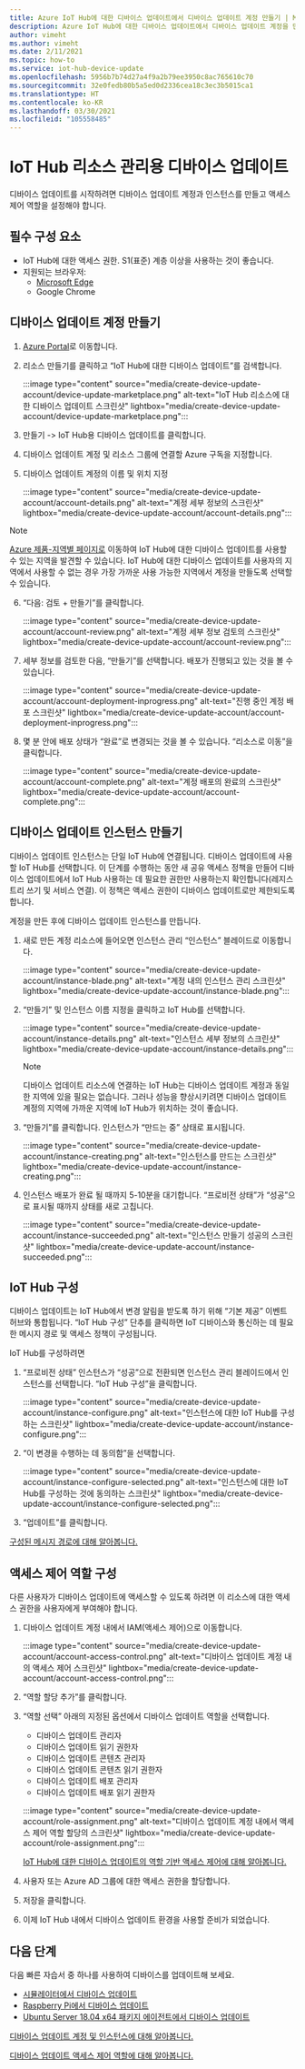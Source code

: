```yaml
---
title: Azure IoT Hub에 대한 디바이스 업데이트에서 디바이스 업데이트 계정 만들기 | Microsoft Docs
description: Azure IoT Hub에 대한 디바이스 업데이트에서 디바이스 업데이트 계정을 만듭니다.
author: vimeht
ms.author: vimeht
ms.date: 2/11/2021
ms.topic: how-to
ms.service: iot-hub-device-update
ms.openlocfilehash: 5956b7b74d27a4f9a2b79ee3950c8ac765610c70
ms.sourcegitcommit: 32e0fedb80b5a5ed0d2336cea18c3ec3b5015ca1
ms.translationtype: HT
ms.contentlocale: ko-KR
ms.lasthandoff: 03/30/2021
ms.locfileid: "105558485"
---
```

# <a name="device-update-for-iot-hub-resource-management"></a>IoT Hub 리소스 관리용 디바이스 업데이트

디바이스 업데이트를 시작하려면 디바이스 업데이트 계정과 인스턴스를 만들고 액세스 제어 역할을 설정해야 합니다. 

## <a name="prerequisites"></a>필수 구성 요소

* IoT Hub에 대한 액세스 권한. S1(표준) 계층 이상을 사용하는 것이 좋습니다. 
* 지원되는 브라우저:
  * [Microsoft Edge](https://www.microsoft.com/edge)
  * Google Chrome

## <a name="create-a-device-update-account"></a>디바이스 업데이트 계정 만들기

1. [Azure Portal](https://portal.azure.com)로 이동합니다.

2. 리소스 만들기를 클릭하고 “IoT Hub에 대한 디바이스 업데이트”를 검색합니다.

   :::image type="content" source="media/create-device-update-account/device-update-marketplace.png" alt-text="IoT Hub 리소스에 대한 디바이스 업데이트 스크린샷" lightbox="media/create-device-update-account/device-update-marketplace.png":::

3. 만들기 -> IoT Hub용 디바이스 업데이트를 클릭합니다.

4. 디바이스 업데이트 계정 및 리소스 그룹에 연결할 Azure 구독을 지정합니다.

5. 디바이스 업데이트 계정의 이름 및 위치 지정

   :::image type="content" source="media/create-device-update-account/account-details.png" alt-text="계정 세부 정보의 스크린샷" lightbox="media/create-device-update-account/account-details.png":::

 > [!NOTE]
 > [Azure 제품-지역별 페이지로](https://azure.microsoft.com/global-infrastructure/services/?products=iot-hub) 이동하여 IoT Hub에 대한 디바이스 업데이트를 사용할 수 있는 지역을 발견할 수 있습니다. IoT Hub에 대한 디바이스 업데이트를 사용자의 지역에서 사용할 수 없는 경우 가장 가까운 사용 가능한 지역에서 계정을 만들도록 선택할 수 있습니다. 

6. “다음: 검토 + 만들기”를 클릭합니다.

   :::image type="content" source="media/create-device-update-account/account-review.png" alt-text="계정 세부 정보 검토의 스크린샷" lightbox="media/create-device-update-account/account-review.png":::

7. 세부 정보를 검토한 다음, “만들기”를 선택합니다. 배포가 진행되고 있는 것을 볼 수 있습니다. 

   :::image type="content" source="media/create-device-update-account/account-deployment-inprogress.png" alt-text="진행 중인 계정 배포 스크린샷" lightbox="media/create-device-update-account/account-deployment-inprogress.png":::

8. 몇 분 안에 배포 상태가 “완료”로 변경되는 것을 볼 수 있습니다. “리소스로 이동”을 클릭합니다.

   :::image type="content" source="media/create-device-update-account/account-complete.png" alt-text="계정 배포의 완료의 스크린샷" lightbox="media/create-device-update-account/account-complete.png":::

## <a name="create-a-device-update-instance"></a>디바이스 업데이트 인스턴스 만들기 

디바이스 업데이트 인스턴스는 단일 IoT Hub에 연결됩니다. 디바이스 업데이트에 사용할 IoT Hub를 선택합니다. 이 단계를 수행하는 동안 새 공유 액세스 정책을 만들어 디바이스 업데이트에서 IoT Hub 사용하는 데 필요한 권한만 사용하는지 확인합니다(레지스트리 쓰기 및 서비스 연결). 이 정책은 액세스 권한이 디바이스 업데이트로만 제한되도록 합니다.

계정을 만든 후에 디바이스 업데이트 인스턴스를 만듭니다.

1. 새로 만든 계정 리소스에 들어오면 인스턴스 관리 “인스턴스” 블레이드로 이동합니다.

   :::image type="content" source="media/create-device-update-account/instance-blade.png" alt-text="계정 내의 인스턴스 관리 스크린샷" lightbox="media/create-device-update-account/instance-blade.png":::

2. “만들기” 및 인스턴스 이름 지정을 클릭하고 IoT Hub를 선택합니다.

   :::image type="content" source="media/create-device-update-account/instance-details.png" alt-text="인스턴스 세부 정보의 스크린샷" lightbox="media/create-device-update-account/instance-details.png":::

   > [!NOTE] 
   > 디바이스 업데이트 리소스에 연결하는 IoT Hub는 디바이스 업데이트 계정과 동일한 지역에 있을 필요는 없습니다. 그러나 성능을 향상시키려면 디바이스 업데이트 계정의 지역에 가까운 지역에 IoT Hub가 위치하는 것이 좋습니다. 

3. “만들기”를 클릭합니다. 인스턴스가 “만드는 중” 상태로 표시됩니다. 

   :::image type="content" source="media/create-device-update-account/instance-creating.png" alt-text="인스턴스를 만드는 스크린샷" lightbox="media/create-device-update-account/instance-creating.png":::

4. 인스턴스 배포가 완료 될 때까지 5-10분을 대기합니다. “프로비전 상태”가 “성공”으로 표시될 때까지 상태를 새로 고칩니다.

   :::image type="content" source="media/create-device-update-account/instance-succeeded.png" alt-text="인스턴스 만들기 성공의 스크린샷" lightbox="media/create-device-update-account/instance-succeeded.png":::

## <a name="configure-iot-hub"></a>IoT Hub 구성 

디바이스 업데이트는 IoT Hub에서 변경 알림을 받도록 하기 위해 “기본 제공” 이벤트 허브와 통합됩니다. “IoT Hub 구성” 단추를 클릭하면 IoT 디바이스와 통신하는 데 필요한 메시지 경로 및 액세스 정책이 구성됩니다. 

IoT Hub를 구성하려면

1. “프로비전 상태” 인스턴스가 “성공”으로 전환되면 인스턴스 관리 블레이드에서 인스턴스를 선택합니다. “IoT Hub 구성”을 클릭합니다.

   :::image type="content" source="media/create-device-update-account/instance-configure.png" alt-text="인스턴스에 대한 IoT Hub를 구성하는 스크린샷" lightbox="media/create-device-update-account/instance-configure.png":::

2. “이 변경을 수행하는 데 동의함”을 선택합니다.

   :::image type="content" source="media/create-device-update-account/instance-configure-selected.png" alt-text="인스턴스에 대한 IoT Hub를 구성하는 것에 동의하는 스크린샷" lightbox="media/create-device-update-account/instance-configure-selected.png":::

3. “업데이트”를 클릭합니다.

[구성된 메시지 경로에 대해 알아봅니다.](device-update-resources.md) 


## <a name="configure-access-control-roles"></a>액세스 제어 역할 구성

다른 사용자가 디바이스 업데이트에 액세스할 수 있도록 하려면 이 리소스에 대한 액세스 권한을 사용자에게 부여해야 합니다. 

1. 디바이스 업데이트 계정 내에서 IAM(액세스 제어)으로 이동합니다.

   :::image type="content" source="media/create-device-update-account/account-access-control.png" alt-text="디바이스 업데이트 계정 내의 액세스 제어 스크린샷" lightbox="media/create-device-update-account/account-access-control.png":::

2. “역할 할당 추가”를 클릭합니다.

3. “역할 선택” 아래의 지정된 옵션에서 디바이스 업데이트 역할을 선택합니다.
     - 디바이스 업데이트 관리자
     - 디바이스 업데이트 읽기 권한자
     - 디바이스 업데이트 콘텐츠 관리자
     - 디바이스 업데이트 콘텐츠 읽기 권한자
     - 디바이스 업데이트 배포 관리자
     - 디바이스 업데이트 배포 읽기 권한자
     
   :::image type="content" source="media/create-device-update-account/role-assignment.png" alt-text="디바이스 업데이트 계정 내에서 액세스 제어 역할 할당의 스크린샷" lightbox="media/create-device-update-account/role-assignment.png":::
    
    [IoT Hub에 대한 디바이스 업데이트의 역할 기반 액세스 제어에 대해 알아봅니다.](device-update-control-access.md) 
    
4. 사용자 또는 Azure AD 그룹에 대한 액세스 권한을 할당합니다.
5. 저장을 클릭합니다.
6. 이제 IoT Hub 내에서 디바이스 업데이트 환경을 사용할 준비가 되었습니다.

## <a name="next-steps"></a>다음 단계

다음 빠른 자습서 중 하나를 사용하여 디바이스를 업데이트해 보세요.

 - [시뮬레이터에서 디바이스 업데이트](device-update-simulator.md)
 - [Raspberry Pi에서 디바이스 업데이트](device-update-raspberry-pi.md)
 - [Ubuntu Server 18.04 x64 패키지 에이전트에서 디바이스 업데이트](device-update-ubuntu-agent.md)

[디바이스 업데이트 계정 및 인스턴스에 대해 알아봅니다.](device-update-resources.md) 

[디바이스 업데이트 액세스 제어 역할에 대해 알아봅니다. ](device-update-control-access.md) 

